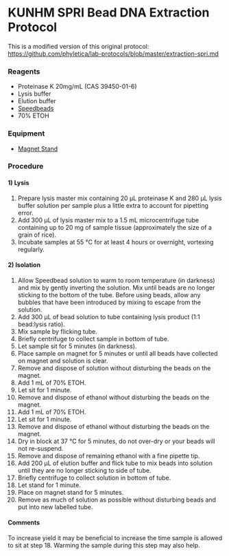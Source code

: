 # KUNHM SPRI Bead DNA Extraction Protocol
This is a modified version of this original protocol: <https://github.com/phyletica/lab-protocols/blob/master/extraction-spri.md>
### Reagents
- Proteinase K 20mg/mL (CAS 39450-01-6)
- Lysis buffer
- Elution buffer
- [Speedbeads](https://baddna.uga.edu/Protocols/Speedbead_Protocol_June2016.docx)
- 70% ETOH

### Equipment
- [Magnet Stand](https://www.shapeways.com/product/ZT777WRDC/new-and-improved-12-tube-mag-stand-v2?optionId=57997553)

### Procedure
#### 1) Lysis
1. Prepare lysis master mix containing 20 &micro;L proteinase K and 280 &micro;L lysis buffer solution per sample plus a little extra to account for pipetting error.
2. Add 300 &micro;L of lysis master mix to a 1.5 mL microcentrifuge tube containing up to 20 mg of sample tissue (approximately the size of a grain of rice).
3. Incubate samples at 55 &deg;C for at least 4 hours or overnight, vortexing regularly.

#### 2) Isolation
1. Allow Speedbead solution to warm to room temperature (in darkness) and mix by gently inverting the solution. Mix until beads are no longer sticking to the bottom of the tube. Before using beads, allow any bubbles that have been introduced by mixing to escape from the solution.
2. Add 300 &micro;L of bead solution to tube containing lysis product (1:1 bead:lysis ratio).
3. Mix sample by flicking tube.
4. Briefly centrifuge to collect sample in bottom of tube.
5. Let sample sit for 5 minutes (in darkness).
6. Place sample on magnet for 5 minutes or until all beads have collected on magnet and solution is clear.
7. Remove and dispose of solution without disturbing the beads on the magnet.
8. Add 1 mL of 70% ETOH.
9. Let sit for 1 minute.
10. Remove and dispose of ethanol without disturbing the beads on the magnet.
11. Add 1 mL of 70% ETOH.
12. Let sit for 1 minute.
13. Remove and dispose of ethanol without disturbing the beads on the magnet.
14. Dry in block at 37 &deg;C for 5 minutes, do not over-dry or your beads will not re-suspend.
15. Remove and dispose of remaining ethanol with a fine pipette tip.
16. Add 200 &micro;L of elution buffer and flick tube to mix beads into solution until they are no longer sticking to side of tube.
17. Briefly centrifuge to collect solution in bottom of tube.
18. Let stand for 1 minute.
19. Place on magnet stand for 5 minutes.
20. Remove as much of solution as possible without disturbing beads and put into new labelled tube.

#### Comments
To increase yield it may be beneficial to increase the time sample is allowed to sit at step 18. Warming the sample during this step may also help.